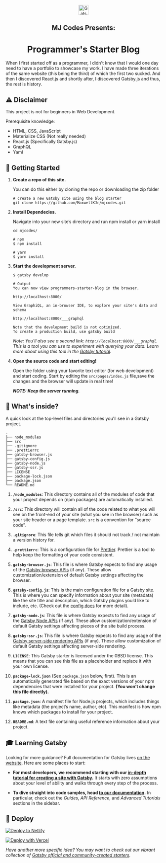 <p align="center">
  <a href="https://www.gatsbyjs.org">
    <img alt="Gatsby" src="https://mjcodes.netlify.app/favicon-32x32.png?v=a6540c53061925f5057f8cf2df7be30c" width="32" />
  </a>
</p>
<h2 align="center">MJ Codes Presents:</h2>
<h1 align="center">
   <strong>Programmer's Starter Blog</strong>
</h1>

When I first started off as a programmer, I didn't know that I would one day need to have a portfolio to showcase my work. I have made three iterations of the same website (this being the third) of which the first two sucked. And then I discovered React.js and shortly after, I discovered Gatsby.js and thus, the rest is history.

## ⚠️ Disclaimer

This project is not for beginners in Web Development.

Prerequisite knowledge:

- HTML, CSS, JavaScript
- Materialize CSS (Not really needed)
- React.js (Specifically Gatsby.js)
- GraphQL
- Yaml

## 🚀 Getting Started

1.  **Create a repo of this site.**

    You can do this either by cloning the repo or downloading the zip folder

    ```shell
    # create a new Gatsby site using the blog starter
    git clone https://github.com/MaxwellKJr/mjcodes.git
    ```

2.  **Install Dependecies.**

    Navigate into your new site’s directory and run npm install or yarn install

    ```shell
    cd mjcodes/

    # npm
    $ npm install

    # yarn
    $ yarn install
    ```

3.  **Start the development server.**

    ```shell
    $ gatsby develop

    # Output
    You can now view programmers-starter-blog in the browser.

    http://localhost:8000/

    View GraphiQL, an in-browser IDE, to explore your site's data and schema

    http://localhost:8000/___graphql

    Note that the development build is not optimized.
    To create a production build, use gatsby build
    ```

    _Note: You'll also see a second link: _`http://localhost:8000/___graphql`_. This is a tool you can use to experiment with querying your data. Learn more about using this tool in the [Gatsby tutorial](https://www.gatsbyjs.org/tutorial/part-five/#introducing-graphiql)._

4.  **Open the source code and start editing!**

    Open the folder using your favorite text editor (for web development) and start coding. Start by editing the `src/pages/index.js` file,save the changes and the browser will update in real time!

    _**NOTE: Keep the server running.**_

## 🧐 What's inside?

A quick look at the top-level files and directories you'll see in a Gatsby project.

    .
    ├── node_modules
    ├── src
    ├── .gitignore
    ├── .prettierrc
    ├── gatsby-browser.js
    ├── gatsby-config.js
    ├── gatsby-node.js
    ├── gatsby-ssr.js
    ├── LICENSE
    ├── package-lock.json
    ├── package.json
    └── README.md

1.  **`/node_modules`**: This directory contains all of the modules of code that your project depends on (npm packages) are automatically installed.

2.  **`/src`**: This directory will contain all of the code related to what you will see on the front-end of your site (what you see in the browser) such as your site header or a page template. `src` is a convention for “source code”.

3.  **`.gitignore`**: This file tells git which files it should not track / not maintain a version history for.

4.  **`.prettierrc`**: This is a configuration file for [Prettier](https://prettier.io/). Prettier is a tool to help keep the formatting of your code consistent.

5.  **`gatsby-browser.js`**: This file is where Gatsby expects to find any usage of the [Gatsby browser APIs](https://www.gatsbyjs.org/docs/browser-apis/) (if any). These allow customization/extension of default Gatsby settings affecting the browser.

6.  **`gatsby-config.js`**: This is the main configuration file for a Gatsby site. This is where you can specify information about your site (metadata) like the site title and description, which Gatsby plugins you’d like to include, etc. (Check out the [config docs](https://www.gatsbyjs.org/docs/gatsby-config/) for more detail).

7.  **`gatsby-node.js`**: This file is where Gatsby expects to find any usage of the [Gatsby Node APIs](https://www.gatsbyjs.org/docs/node-apis/) (if any). These allow customization/extension of default Gatsby settings affecting pieces of the site build process.

8.  **`gatsby-ssr.js`**: This file is where Gatsby expects to find any usage of the [Gatsby server-side rendering APIs](https://www.gatsbyjs.org/docs/ssr-apis/) (if any). These allow customization of default Gatsby settings affecting server-side rendering.

9.  **`LICENSE`**: This Gatsby starter is licensed under the 0BSD license. This means that you can see this file as a placeholder and replace it with your own license.

10. **`package-lock.json`** (See `package.json` below, first). This is an automatically generated file based on the exact versions of your npm dependencies that were installed for your project. **(You won’t change this file directly).**

11. **`package.json`**: A manifest file for Node.js projects, which includes things like metadata (the project’s name, author, etc). This manifest is how npm knows which packages to install for your project.

12. **`README.md`**: A text file containing useful reference information about your project.

## 🎓 Learning Gatsby

Looking for more guidance? Full documentation for Gatsby lives [on the website](https://www.gatsbyjs.org/). Here are some places to start:

- **For most developers, we recommend starting with our [in-depth tutorial for creating a site with Gatsby](https://www.gatsbyjs.org/tutorial/).** It starts with zero assumptions about your level of ability and walks through every step of the process.

- **To dive straight into code samples, head [to our documentation](https://www.gatsbyjs.org/docs/).** In particular, check out the _Guides_, _API Reference_, and _Advanced Tutorials_ sections in the sidebar.

## 💫 Deploy

[![Deploy to Netlify](https://www.netlify.com/img/deploy/button.svg)](https://app.netlify.com/start/deploy?repository=https://github.com/gatsbyjs/programmers-starter-blog)

[![Deploy with Vercel](https://vercel.com/button)](https://vercel.com/import/project?template=https://github.com/gatsbyjs/programmers-starter-blog)

_Have another more specific idea? You may want to check out our vibrant collection of [Gatsby official and community-created starters](https://www.gatsbyjs.org/docs/gatsby-starters/)._
